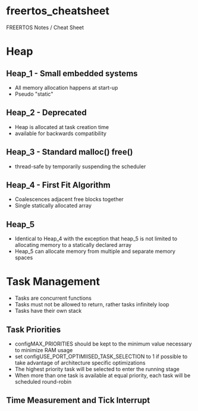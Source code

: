 # freertos_cheatsheet
FREERTOS Notes / Cheat Sheet

# Heap
## Heap_1 - Small embedded systems
* All memory allocation happens at start-up
* Pseudo "static"

## Heap_2 - Deprecated
* Heap is allocated at task creation time
* available for backwards compatibility

## Heap_3 - Standard malloc() free()
* thread-safe by temporarily suspending the scheduler

## Heap_4 - First Fit Algorithm
* Coalescences adjacent free blocks together
* Single statically allocated array

## Heap_5
* Identical to Heap_4  with the exception that heap_5 is not limited to allocating memory to a statically declared array
* Heap_5 can allocate memory from multiple and separate memory spaces

# Task Management
* Tasks are concurrent functions
* Tasks must not be allowed to return, rather tasks infinitely loop
* Tasks have their own stack

## Task Priorities
* configMAX_PRIORITIES should be kept to the minimum value necessary to minimize RAM usage
* set configUSE_PORT_OPTIMIISED_TASK_SELECTION to 1 if possible to take advantage of architecture specific optimizations
* The highest priority task will be selected to enter the running stage
* When more than one task is available at equal priority, each task will be scheduled round-robin

## Time Measurement and Tick Interrupt

